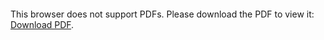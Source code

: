 <object data="christ-in-song/CIS1908pdfs/540.pdf" type="application/pdf" width="100%" height="1024px">
    <embed src="christ-in-song/CIS1908pdfs/540.pdf">
        <p>This browser does not support PDFs. Please download the PDF to view it: <a href="christ-in-song/CIS1908pdfs/540.pdf">Download PDF</a>.</p>
    </embed>
</object>
